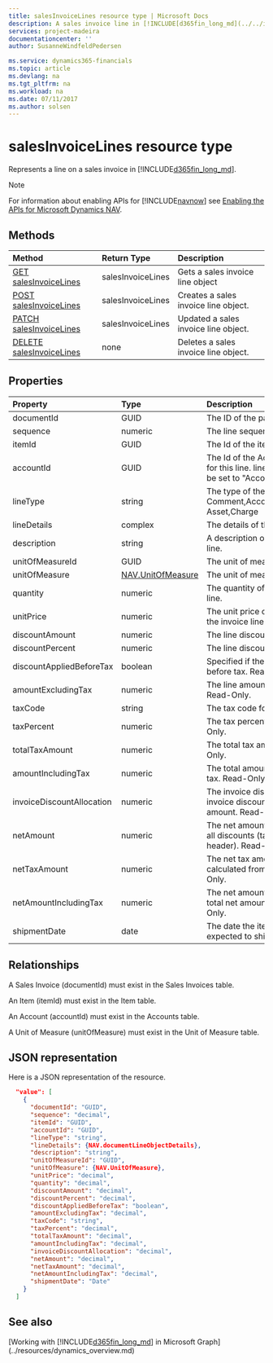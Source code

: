 ```yaml
---
title: salesInvoiceLines resource type | Microsoft Docs
description: A sales invoice line in [!INCLUDE[d365fin_long_md](../../includes/d365fin_long_md.md)].
services: project-madeira
documentationcenter: ''
author: SusanneWindfeldPedersen

ms.service: dynamics365-financials
ms.topic: article
ms.devlang: na
ms.tgt_pltfrm: na
ms.workload: na
ms.date: 07/11/2017
ms.author: solsen
---
```


# salesInvoiceLines resource type
Represents a line on a sales invoice in [!INCLUDE[d365fin_long_md](../../includes/d365fin_long_md.md)].

> [!NOTE]  
> For information about enabling APIs for [!INCLUDE[navnow](../includes/navnow_md.md)] see [Enabling the APIs for Microsoft Dynamics NAV](../../enabling-apis-for-dynamics-nav.md).

## Methods

| Method                                                                | Return Type      | Description                    |
|:----------------------------------------------------------------------|:-----------------|:-------------------------------|
|[GET salesInvoiceLines](../api/dynamics_salesinvoiceline_get.md)      |salesInvoiceLines|Gets a sales invoice line object   |
|[POST salesInvoiceLines](../api/dynamics_create_salesinvoiceline.md)  |salesInvoiceLines|Creates a sales invoice line object.|
|[PATCH salesInvoiceLines](../api/dynamics_salesinvoiceline_update.md) |salesInvoiceLines|Updated a sales invoice line object.|
|[DELETE salesInvoiceLines](../api/dynamics_salesinvoiceline_delete.md)|none              |Deletes a sales invoice line object.|

## Properties
| Property	              | Type	| Description                                               |
|:------------------------|:------|:----------------------------------------------------------|
|documentId               |GUID   |The ID of the parent invoice.                              |
|sequence                 |numeric|The line sequence number.                                  |
|itemId                   |GUID   |The Id of the item in the invoice line.                    |
|accountId                |GUID   |The Id of the Account that will be used for this line. lineType will automatically be set to "Account" if this is set.|
|lineType                 |string |The type of the line. Can be Comment,Account,Item,Resource,Fixed Asset,Charge|
|lineDetails              |complex|The details of the line.                                   |
|description              |string |A description of the item in the invoice line.             |
|unitOfMeasureId          |GUID   |The unit of measure for the invoice line.                  |
|unitOfMeasure            |[NAV.UnitOfMeasure](../resources/dynamics_complextypes.md)|The unit of measure complex type.|
|quantity                 |numeric|The quantity of the item in the invoice line.              |
|unitPrice                |numeric|The unit price of each individual item in the invoice line.|
|discountAmount           |numeric|The line discount amount.                                  |
|discountPercent          |numeric|The line discount percent.                                 |
|discountAppliedBeforeTax |boolean|Specified if the discount is applied before tax. Read-Only.|
|amountExcludingTax       |numeric|The line amount excluding the tax. Read-Only.              |
|taxCode                  |string |The tax code for the line.                                 |
|taxPercent               |numeric|The tax percent for the line. Read-Only.                   |
|totalTaxAmount           |numeric|The total tax amount for the line. Read-Only.              |
|amountIncludingTax       |numeric|The total amount for the line including tax. Read-Only.    |
|invoiceDiscountAllocation|numeric|The invoice discount allocation is the invoice discount distributed on the total amount. Read-Only.|
|netAmount                |numeric|The net amount is the amount including all discounts (taken from invoice header). Read-Only.|
|netTaxAmount             |numeric|The net tax amount is the tax amount calculated from net amount. Read-Only.|
|netAmountIncludingTax    |numeric|The net amount including tax is the total net amount including tax. Read-Only.|
|shipmentDate             |date   |The date the item in the line is expected to ship.         |

## Relationships
A Sales Invoice (documentId) must exist in the Sales Invoices table.

An Item (itemId) must exist in the Item table.

An Account (accountId) must exist in the Accounts table.

A Unit of Measure (unitOfMeasure) must exist in the Unit of Measure table.

## JSON representation

Here is a JSON representation of the resource.


```json
  "value": [
    {
      "documentId": "GUID",
      "sequence": "decimal",
      "itemId": "GUID",
      "accountId": "GUID",
      "lineType": "string",
      "lineDetails": {NAV.documentLineObjectDetails},
      "description": "string",
      "unitOfMeasureId": "GUID",
      "unitOfMeasure": {NAV.UnitOfMeasure},
      "unitPrice": "decimal",
      "quantity": "decimal",
      "discountAmount": "decimal",
      "discountPercent": "decimal",
      "discountAppliedBeforeTax": "boolean",
      "amountExcludingTax": "decimal",
      "taxCode": "string",
      "taxPercent": "decimal",
      "totalTaxAmount": "decimal",
      "amountIncludingTax": "decimal",
      "invoiceDiscountAllocation": "decimal",
      "netAmount": "decimal",
      "netTaxAmount": "decimal",
      "netAmountIncludingTax": "decimal",
      "shipmentDate": "Date"
    }
  ]

```

## See also
[Working with [!INCLUDE[d365fin_long_md](../../includes/d365fin_long_md.md)] in Microsoft Graph](../resources/dynamics_overview.md) 
